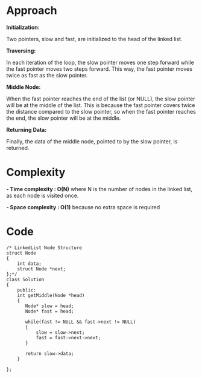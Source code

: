# Approach

**Initialization:**

Two pointers, slow and fast, are initialized to the head of the linked list.

**Traversing:**

In each iteration of the loop, the slow pointer moves one step forward while the fast pointer moves two steps forward. This way, the fast pointer moves twice as fast as the slow pointer.

**Middle Node:**

When the fast pointer reaches the end of the list (or NULL), the slow pointer will be at the middle of the list. This is because the fast pointer covers twice the distance compared to the slow pointer, so when the fast pointer reaches the end, the slow pointer will be at the middle.

**Returning Data:**

Finally, the data of the middle node, pointed to by the slow pointer, is returned.

# Complexity
**- Time complexity : O(N)**
where N is the number of nodes in the linked list, as each node is visited once.

**- Space complexity : O(1)**
because no extra space is required

# Code
```
/* LinkedList Node Structure
struct Node
{
    int data;
    struct Node *next;
};*/
class Solution
{
    public:
    int getMiddle(Node *head)
    {
       Node* slow = head;
       Node* fast = head;
       
       while(fast != NULL && fast->next != NULL)
       {
           slow = slow->next;
           fast = fast->next->next;
       }
       
       return slow->data;
    }
    
};
```
